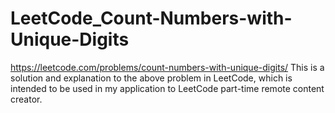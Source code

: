 # LeetCode_Count-Numbers-with-Unique-Digits
https://leetcode.com/problems/count-numbers-with-unique-digits/ 
This is a solution and explanation to the above problem in LeetCode, which is intended to be used in my application to LeetCode part-time remote content creator.
